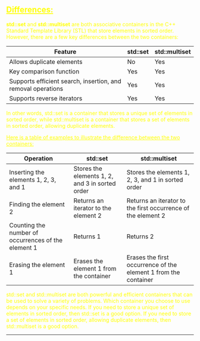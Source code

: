## <font color="yellow"><u>Differences:</u></f>

**std::set** and **std::multiset** are both associative containers in the C++ Standard Template Library (STL) that store elements in sorted order. However, there are a few key differences between the two containers:

|Feature|std::set|std::multiset|
|---|---|---|
|Allows duplicate elements|No|Yes|
|Key comparison function|Yes|Yes|
|Supports efficient search, insertion, and removal operations|Yes|Yes|
|Supports reverse iterators|Yes|Yes|

In other words, std::set is a container that stores a unique set of elements in sorted order, while std::multiset is a container that stores a set of elements in sorted order, allowing duplicate elements.

<u>Here is a table of examples to illustrate the difference between the two containers:</u>

|Operation|std::set|std::multiset|
|---|---|---|
|Inserting the elements 1, 2, 3, and 1|Stores the elements 1, 2, and 3 in sorted order|Stores the elements 1, 2, 3, and 1 in sorted order|
|Finding the element 2|Returns an iterator to the element 2|Returns an iterator to the first occurrence of the element 2|
|Counting the number of occurrences of the element 1|Returns 1|Returns 2|
|Erasing the element 1|Erases the element 1 from the container|Erases the first occurrence of the element 1 from the container|

std::set and std::multiset are both powerful and efficient containers that can be used to solve a variety of problems. Which container you choose to use depends on your specific needs. If you need to store a unique set of elements in sorted order, then std::set is a good option. If you need to store a set of elements in sorted order, allowing duplicate elements, then std::multiset is a good option.

---

